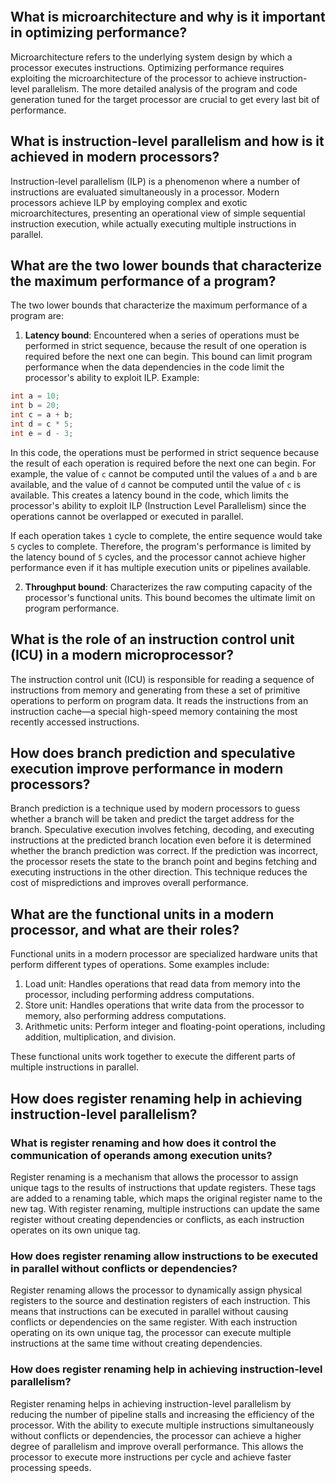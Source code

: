 
```toc
```
## What is microarchitecture and why is it important in optimizing performance?

Microarchitecture refers to the underlying system design by which a processor executes instructions. Optimizing performance requires exploiting the microarchitecture of the processor to achieve instruction-level parallelism. The more detailed analysis of the program and code generation tuned for the target processor are crucial to get every last bit of performance.

## What is instruction-level parallelism and how is it achieved in modern processors?

Instruction-level parallelism (ILP) is a phenomenon where a number of instructions are evaluated simultaneously in a processor. Modern processors achieve ILP by employing complex and exotic microarchitectures, presenting an operational view of simple sequential instruction execution, while actually executing multiple instructions in parallel.

## What are the two lower bounds that characterize the maximum performance of a program?

The two lower bounds that characterize the maximum performance of a program are:

1.  **Latency bound**: Encountered when a series of operations must be performed in strict sequence, because the result of one operation is required before the next one can begin. This bound can limit program performance when the data dependencies in the code limit the processor's ability to exploit ILP.
Example:
```c
int a = 10;
int b = 20;
int c = a + b;
int d = c * 5;
int e = d - 3;
```
In this code, the operations must be performed in strict sequence because the result of each operation is required before the next one can begin. For example, the value of `c` cannot be computed until the values of `a` and `b` are available, and the value of `d` cannot be computed until the value of `c` is available. This creates a latency bound in the code, which limits the processor's ability to exploit ILP (Instruction Level Parallelism) since the operations cannot be overlapped or executed in parallel.

If each operation takes `1` cycle to complete, the entire sequence would take `5` cycles to complete. Therefore, the program's performance is limited by the latency bound of `5` cycles, and the processor cannot achieve higher performance even if it has multiple execution units or pipelines available.

2.  **Throughput bound**: Characterizes the raw computing capacity of the processor's functional units. This bound becomes the ultimate limit on program performance.

## What is the role of an instruction control unit (ICU) in a modern microprocessor?

The instruction control unit (ICU) is responsible for reading a sequence of instructions from memory and generating from these a set of primitive operations to perform on program data. It reads the instructions from an instruction cache—a special high-speed memory containing the most recently accessed instructions.

## How does branch prediction and speculative execution improve performance in modern processors?

Branch prediction is a technique used by modern processors to guess whether a branch will be taken and predict the target address for the branch. Speculative execution involves fetching, decoding, and executing instructions at the predicted branch location even before it is determined whether the branch prediction was correct. If the prediction was incorrect, the processor resets the state to the branch point and begins fetching and executing instructions in the other direction. This technique reduces the cost of mispredictions and improves overall performance.

## What are the functional units in a modern processor, and what are their roles?

Functional units in a modern processor are specialized hardware units that perform different types of operations. Some examples include:

1.  Load unit: Handles operations that read data from memory into the processor, including performing address computations.
2.  Store unit: Handles operations that write data from the processor to memory, also performing address computations.
3.  Arithmetic units: Perform integer and floating-point operations, including addition, multiplication, and division.

These functional units work together to execute the different parts of multiple instructions in parallel.

## How does register renaming help in achieving instruction-level parallelism?

### What is register renaming and how does it control the communication of operands among execution units?

Register renaming is a mechanism that allows the processor to assign unique tags to the results of instructions that update registers. These tags are added to a renaming table, which maps the original register name to the new tag. With register renaming, multiple instructions can update the same register without creating dependencies or conflicts, as each instruction operates on its own unique tag.

### How does register renaming allow instructions to be executed in parallel without conflicts or dependencies?

Register renaming allows the processor to dynamically assign physical registers to the source and destination registers of each instruction. This means that instructions can be executed in parallel without causing conflicts or dependencies on the same register. With each instruction operating on its own unique tag, the processor can execute multiple instructions at the same time without creating dependencies.

### How does register renaming help in achieving instruction-level parallelism?

Register renaming helps in achieving instruction-level parallelism by reducing the number of pipeline stalls and increasing the efficiency of the processor. With the ability to execute multiple instructions simultaneously without conflicts or dependencies, the processor can achieve a higher degree of parallelism and improve overall performance. This allows the processor to execute more instructions per cycle and achieve faster processing speeds.